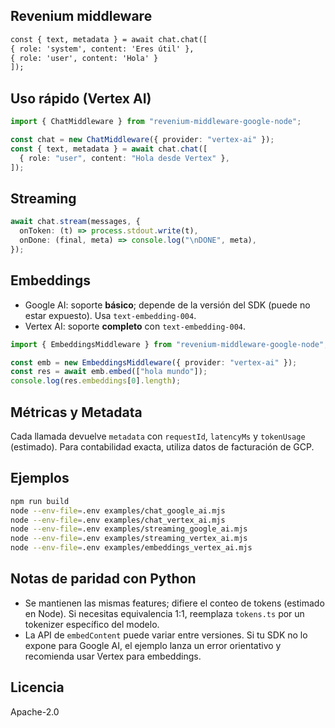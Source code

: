 ## Revenium middleware

```md
const { text, metadata } = await chat.chat([
{ role: 'system', content: 'Eres útil' },
{ role: 'user', content: 'Hola' }
]);
```

## Uso rápido (Vertex AI)

```ts
import { ChatMiddleware } from "revenium-middleware-google-node";

const chat = new ChatMiddleware({ provider: "vertex-ai" });
const { text, metadata } = await chat.chat([
  { role: "user", content: "Hola desde Vertex" },
]);
```

## Streaming

```ts
await chat.stream(messages, {
  onToken: (t) => process.stdout.write(t),
  onDone: (final, meta) => console.log("\nDONE", meta),
});
```

## Embeddings

- Google AI: soporte **básico**; depende de la versión del SDK (puede no estar expuesto). Usa `text-embedding-004`.
- Vertex AI: soporte **completo** con `text-embedding-004`.

```ts
import { EmbeddingsMiddleware } from "revenium-middleware-google-node";

const emb = new EmbeddingsMiddleware({ provider: "vertex-ai" });
const res = await emb.embed(["hola mundo"]);
console.log(res.embeddings[0].length);
```

## Métricas y Metadata

Cada llamada devuelve `metadata` con `requestId`, `latencyMs` y `tokenUsage` (estimado). Para contabilidad exacta, utiliza datos de facturación de GCP.

## Ejemplos

```bash
npm run build
node --env-file=.env examples/chat_google_ai.mjs
node --env-file=.env examples/chat_vertex_ai.mjs
node --env-file=.env examples/streaming_google_ai.mjs
node --env-file=.env examples/streaming_vertex_ai.mjs
node --env-file=.env examples/embeddings_vertex_ai.mjs
```

## Notas de paridad con Python

- Se mantienen las mismas features; difiere el conteo de tokens (estimado en Node). Si necesitas equivalencia 1:1, reemplaza `tokens.ts` por un tokenizer específico del modelo.
- La API de `embedContent` puede variar entre versiones. Si tu SDK no lo expone para Google AI, el ejemplo lanza un error orientativo y recomienda usar Vertex para embeddings.

## Licencia

Apache-2.0
